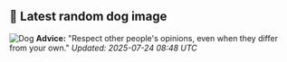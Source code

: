 ## 🐶 Latest random dog image
![Dog](https://images.dog.ceo/breeds/terrier-kerryblue/n02093859_2562.jpg)
**Advice:** "Respect other people's opinions, even when they differ from your own."
*Updated: 2025-07-24 08:48 UTC*
